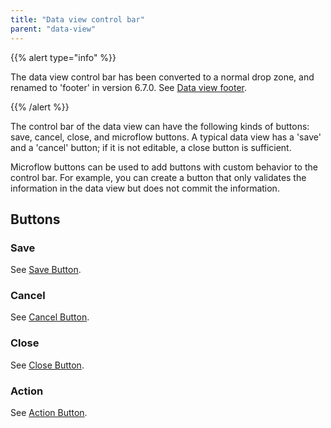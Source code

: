 ```yaml
---
title: "Data view control bar"
parent: "data-view"
---
```



{{% alert type="info" %}}

The data view control bar has been converted to a normal drop zone, and renamed to 'footer' in version 6.7.0\. See [Data view footer](data-view).

{{% /alert %}}

The control bar of the data view can have the following kinds of buttons: save, cancel, close, and microflow buttons. A typical data view has a 'save' and a 'cancel' button; if it is not editable, a close button is sufficient.

Microflow buttons can be used to add buttons with custom behavior to the control bar. For example, you can create a button that only validates the information in the data view but does not commit the information.

## Buttons

### Save

See [Save Button](data-view-save-button).

### Cancel

See [Cancel Button](data-view-cancel-button).

### Close

See [Close Button](data-view-close-button).

### Action

See [Action Button](data-view-action-button).
